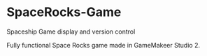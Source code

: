 # SpaceRocks-Game
Spaceship Game display and version control

Fully functional Space Rocks game made in GameMakeer Studio 2.
